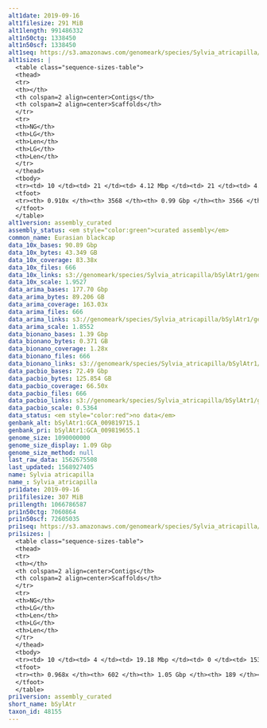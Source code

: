 ```yaml
---
alt1date: 2019-09-16
alt1filesize: 291 MiB
alt1length: 991486332
alt1n50ctg: 1338450
alt1n50scf: 1338450
alt1seq: https://s3.amazonaws.com/genomeark/species/Sylvia_atricapilla/bSylAtr1/assembly_curated/bSylAtr1.alt.cur.20190916.fasta.gz
alt1sizes: |
  <table class="sequence-sizes-table">
  <thead>
  <tr>
  <th></th>
  <th colspan=2 align=center>Contigs</th>
  <th colspan=2 align=center>Scaffolds</th>
  </tr>
  <tr>
  <th>NG</th>
  <th>LG</th>
  <th>Len</th>
  <th>LG</th>
  <th>Len</th>
  </tr>
  </thead>
  <tbody>
  <tr><td> 10 </td><td> 21 </td><td> 4.12 Mbp </td><td> 21 </td><td> 4.12 Mbp </td></tr>  <tr><td> 20 </td><td> 52 </td><td> 3.04 Mbp </td><td> 52 </td><td> 3.04 Mbp </td></tr>  <tr><td> 30 </td><td> 93 </td><td> 2.41 Mbp </td><td> 93 </td><td> 2.41 Mbp </td></tr>  <tr><td> 40 </td><td> 144 </td><td> 1.83 Mbp </td><td> 144 </td><td> 1.83 Mbp </td></tr>  <tr style="background-color:#cccccc;"><td> 50 </td><td> 213 </td><td> 1.34 Mbp </td><td> 213 </td><td> 1.34 Mbp </td></tr>  <tr><td> 60 </td><td> 311 </td><td> 0.90 Mbp </td><td> 311 </td><td> 0.90 Mbp </td></tr>  <tr><td> 70 </td><td> 461 </td><td> 0.56 Mbp </td><td> 461 </td><td> 0.56 Mbp </td></tr>  <tr><td> 80 </td><td> 800 </td><td> 165.13 Kbp </td><td> 799 </td><td> 166.44 Kbp </td></tr>  <tr><td> 90 </td><td> 2906 </td><td> 23.40 Kbp </td><td> 2904 </td><td> 23.40 Kbp </td></tr>  <tr><td> 100 </td><td> 0 </td><td>  </td><td> 0 </td><td>  </td></tr>  </tbody>
  <tfoot>
  <tr><th> 0.910x </th><th> 3568 </th><th> 0.99 Gbp </th><th> 3566 </th><th> 0.99 Gbp </th></tr>
  </tfoot>
  </table>
alt1version: assembly_curated
assembly_status: <em style="color:green">curated assembly</em>
common_name: Eurasian blackcap
data_10x_bases: 90.89 Gbp
data_10x_bytes: 43.349 GB
data_10x_coverage: 83.38x
data_10x_files: 666
data_10x_links: s3://genomeark/species/Sylvia_atricapilla/bSylAtr1/genomic_data/10x/<br>
data_10x_scale: 1.9527
data_arima_bases: 177.70 Gbp
data_arima_bytes: 89.206 GB
data_arima_coverage: 163.03x
data_arima_files: 666
data_arima_links: s3://genomeark/species/Sylvia_atricapilla/bSylAtr1/genomic_data/arima/<br>
data_arima_scale: 1.8552
data_bionano_bases: 1.39 Gbp
data_bionano_bytes: 0.371 GB
data_bionano_coverage: 1.28x
data_bionano_files: 666
data_bionano_links: s3://genomeark/species/Sylvia_atricapilla/bSylAtr1/genomic_data/bionano/<br>
data_pacbio_bases: 72.49 Gbp
data_pacbio_bytes: 125.854 GB
data_pacbio_coverage: 66.50x
data_pacbio_files: 666
data_pacbio_links: s3://genomeark/species/Sylvia_atricapilla/bSylAtr1/genomic_data/pacbio/<br>
data_pacbio_scale: 0.5364
data_status: <em style="color:red">no data</em>
genbank_alt: bSylAtr1:GCA_009819715.1
genbank_pri: bSylAtr1:GCA_009819655.1
genome_size: 1090000000
genome_size_display: 1.09 Gbp
genome_size_method: null
last_raw_data: 1562675508
last_updated: 1568927405
name: Sylvia atricapilla
name_: Sylvia_atricapilla
pri1date: 2019-09-16
pri1filesize: 307 MiB
pri1length: 1066786587
pri1n50ctg: 7060864
pri1n50scf: 72605035
pri1seq: https://s3.amazonaws.com/genomeark/species/Sylvia_atricapilla/bSylAtr1/assembly_curated/bSylAtr1.pri.cur.20190916.fasta.gz
pri1sizes: |
  <table class="sequence-sizes-table">
  <thead>
  <tr>
  <th></th>
  <th colspan=2 align=center>Contigs</th>
  <th colspan=2 align=center>Scaffolds</th>
  </tr>
  <tr>
  <th>NG</th>
  <th>LG</th>
  <th>Len</th>
  <th>LG</th>
  <th>Len</th>
  </tr>
  </thead>
  <tbody>
  <tr><td> 10 </td><td> 4 </td><td> 19.18 Mbp </td><td> 0 </td><td> 153.19 Mbp </td></tr>  <tr><td> 20 </td><td> 11 </td><td> 15.60 Mbp </td><td> 1 </td><td> 115.29 Mbp </td></tr>  <tr><td> 30 </td><td> 19 </td><td> 12.03 Mbp </td><td> 2 </td><td> 113.36 Mbp </td></tr>  <tr><td> 40 </td><td> 29 </td><td> 10.01 Mbp </td><td> 3 </td><td> 88.58 Mbp </td></tr>  <tr style="background-color:#cccccc;"><td> 50 </td><td> 42 </td><td style="background-color:#88ff88;"> 7.06 Mbp </td><td> 5 </td><td style="background-color:#88ff88;"> 72.61 Mbp </td></tr>  <tr><td> 60 </td><td> 60 </td><td> 5.18 Mbp </td><td> 6 </td><td> 63.42 Mbp </td></tr>  <tr><td> 70 </td><td> 86 </td><td> 3.17 Mbp </td><td> 9 </td><td> 31.65 Mbp </td></tr>  <tr><td> 80 </td><td> 130 </td><td> 1.97 Mbp </td><td> 13 </td><td> 21.69 Mbp </td></tr>  <tr><td> 90 </td><td> 208 </td><td> 0.86 Mbp </td><td> 20 </td><td> 11.41 Mbp </td></tr>  <tr><td> 100 </td><td> 0 </td><td>  </td><td> 0 </td><td>  </td></tr>  </tbody>
  <tfoot>
  <tr><th> 0.968x </th><th> 602 </th><th> 1.05 Gbp </th><th> 189 </th><th> 1.07 Gbp </th></tr>
  </tfoot>
  </table>
pri1version: assembly_curated
short_name: bSylAtr
taxon_id: 48155
---
```

